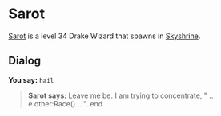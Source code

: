 # Sarot



[Sarot](/npc/114554) is a level 34 Drake Wizard that spawns in [Skyshrine](/zone/114).



## Dialog

**You say:** `hail`



>**Sarot says:** Leave me be.  I am trying to concentrate, " .. e.other:Race() .. ".
end
